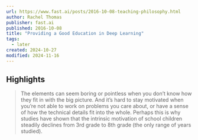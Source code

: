 ```yaml
---
url: https://www.fast.ai/posts/2016-10-08-teaching-philosophy.html
author: Rachel Thomas
publisher: fast.ai
published: 2016-10-08
title: "Providing a Good Education in Deep Learning"
tags:
  - later
created: 2024-10-27
modified: 2024-11-16
---
```


## Highlights

> The elements can seem boring or pointless when you don’t know how they fit in with the big picture. And it’s hard to stay motivated when you’re not able to work on problems you care about, or have a sense of how the technical details fit into the whole. Perhaps this is why studies have shown that the intrinsic motivation of school children steadily declines from 3rd grade to 8th grade (the only range of years studied).

